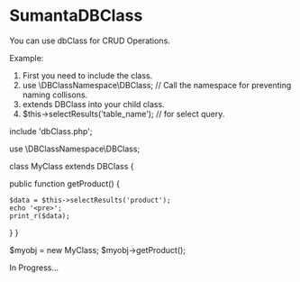 # SumantaDBClass
You can use dbClass for CRUD Operations.

Example: 

1. First you need to include the class.
2. use \DBClassNamespace\DBClass; // Call the namespace for preventing naming collisons.
3. extends DBClass into your child class.
4. $this->selectResults('table_name'); // for select query.



include 'dbClass.php';

use \DBClassNamespace\DBClass;

class MyClass extends DBClass {

  public function getProduct() {

    $data = $this->selectResults('product');
	echo '<pre>';
	print_r($data);
  }
}

$myobj = new MyClass;
$myobj->getProduct();


In Progress...
